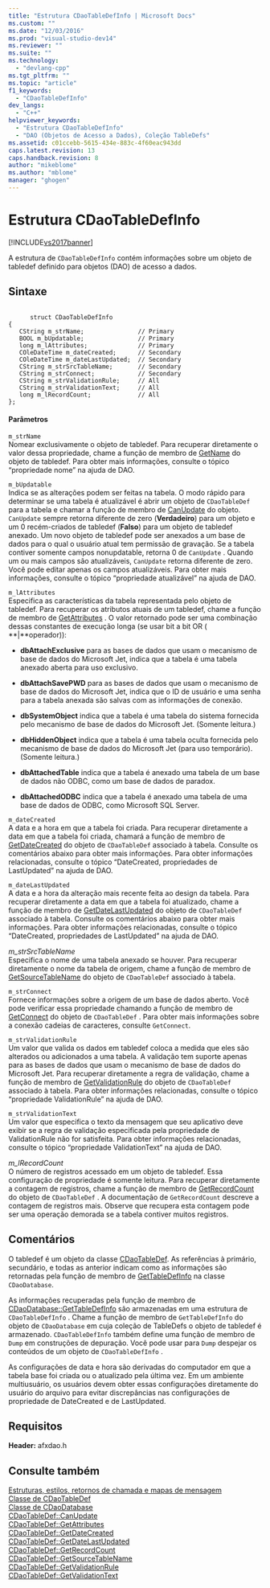 ```yaml
---
title: "Estrutura CDaoTableDefInfo | Microsoft Docs"
ms.custom: ""
ms.date: "12/03/2016"
ms.prod: "visual-studio-dev14"
ms.reviewer: ""
ms.suite: ""
ms.technology: 
  - "devlang-cpp"
ms.tgt_pltfrm: ""
ms.topic: "article"
f1_keywords: 
  - "CDaoTableDefInfo"
dev_langs: 
  - "C++"
helpviewer_keywords: 
  - "Estrutura CDaoTableDefInfo"
  - "DAO (Objetos de Acesso a Dados), Coleção TableDefs"
ms.assetid: c01ccebb-5615-434e-883c-4f60eac943dd
caps.latest.revision: 13
caps.handback.revision: 8
author: "mikeblome"
ms.author: "mblome"
manager: "ghogen"
---
```

# Estrutura CDaoTableDefInfo
[!INCLUDE[vs2017banner](../../assembler/inline/includes/vs2017banner.md)]

A estrutura de `CDaoTableDefInfo` contém informações sobre um objeto de tabledef definido para objetos \(DAO\) de acesso a dados.  
  
## Sintaxe  
  
```  
  
      struct CDaoTableDefInfo  
{  
   CString m_strName;               // Primary  
   BOOL m_bUpdatable;               // Primary  
   long m_lAttributes;              // Primary  
   COleDateTime m_dateCreated;      // Secondary  
   COleDateTime m_dateLastUpdated;  // Secondary  
   CString m_strSrcTableName;       // Secondary  
   CString m_strConnect;            // Secondary  
   CString m_strValidationRule;     // All  
   CString m_strValidationText;     // All  
   long m_lRecordCount;             // All  
};  
```  
  
#### Parâmetros  
 `m_strName`  
 Nomear exclusivamente o objeto de tabledef.  Para recuperar diretamente o valor dessa propriedade, chame a função de membro de [GetName](../Topic/CDaoTableDef::GetName.md) do objeto de tabledef.  Para obter mais informações, consulte o tópico “propriedade nome” na ajuda de DAO.  
  
 `m_bUpdatable`  
 Indica se as alterações podem ser feitas na tabela.  O modo rápido para determinar se uma tabela é atualizável é abrir um objeto de `CDaoTableDef` para a tabela e chamar a função de membro de [CanUpdate](../Topic/CDaoTableDef::CanUpdate.md) do objeto.  `CanUpdate` sempre retorna diferente de zero \(**Verdadeiro**\) para um objeto e um 0 recém\-criados de tabledef \(**Falso**\) para um objeto de tabledef anexado.  Um novo objeto de tabledef pode ser anexados a um base de dados para o qual o usuário atual tem permissão de gravação.  Se a tabela contiver somente campos nonupdatable, retorna 0 de `CanUpdate` .  Quando um ou mais campos são atualizáveis, `CanUpdate` retorna diferente de zero.  Você pode editar apenas os campos atualizáveis.  Para obter mais informações, consulte o tópico “propriedade atualizável” na ajuda de DAO.  
  
 `m_lAttributes`  
 Especifica as características da tabela representada pelo objeto de tabledef.  Para recuperar os atributos atuais de um tabledef, chame a função de membro de [GetAttributes](../Topic/CDaoTableDef::GetAttributes.md) .  O valor retornado pode ser uma combinação dessas constantes de execução longa \(se usar bit a bit OR \(  **&#124;**operador\)\):  
  
-   **dbAttachExclusive** para as bases de dados que usam o mecanismo de base de dados do Microsoft Jet, indica que a tabela é uma tabela anexado aberta para uso exclusivo.  
  
-   **dbAttachSavePWD** para as bases de dados que usam o mecanismo de base de dados do Microsoft Jet, indica que o ID de usuário e uma senha para a tabela anexada são salvas com as informações de conexão.  
  
-   **dbSystemObject** indica que a tabela é uma tabela do sistema fornecida pelo mecanismo de base de dados do Microsoft Jet. \(Somente leitura.\)  
  
-   **dbHiddenObject** indica que a tabela é uma tabela oculta fornecida pelo mecanismo de base de dados do Microsoft Jet \(para uso temporário\). \(Somente leitura.\)  
  
-   **dbAttachedTable** indica que a tabela é anexado uma tabela de um base de dados não ODBC, como um base de dados de paradox.  
  
-   **dbAttachedODBC** indica que a tabela é anexado uma tabela de uma base de dados de ODBC, como Microsoft SQL Server.  
  
 `m_dateCreated`  
 A data e a hora em que a tabela foi criada.  Para recuperar diretamente a data em que a tabela foi criada, chamará a função de membro de [GetDateCreated](../Topic/CDaoTableDef::GetDateCreated.md) do objeto de `CDaoTableDef` associado à tabela.  Consulte os comentários abaixo para obter mais informações.  Para obter informações relacionadas, consulte o tópico “DateCreated, propriedades de LastUpdated” na ajuda de DAO.  
  
 `m_dateLastUpdated`  
 A data e a hora da alteração mais recente feita ao design da tabela.  Para recuperar diretamente a data em que a tabela foi atualizado, chame a função de membro de [GetDateLastUpdated](../Topic/CDaoTableDef::GetDateLastUpdated.md) do objeto de `CDaoTableDef` associado à tabela.  Consulte os comentários abaixo para obter mais informações.  Para obter informações relacionadas, consulte o tópico “DateCreated, propriedades de LastUpdated” na ajuda de DAO.  
  
 *m\_strSrcTableName*  
 Especifica o nome de uma tabela anexado se houver.  Para recuperar diretamente o nome da tabela de origem, chame a função de membro de [GetSourceTableName](../Topic/CDaoTableDef::GetSourceTableName.md) do objeto de `CDaoTableDef` associado à tabela.  
  
 `m_strConnect`  
 Fornece informações sobre a origem de um base de dados aberto.  Você pode verificar essa propriedade chamando a função de membro de [GetConnect](../Topic/CDaoTableDef::GetConnect.md) do objeto de `CDaoTableDef` .  Para obter mais informações sobre a conexão cadeias de caracteres, consulte `GetConnect`.  
  
 `m_strValidationRule`  
 Um valor que valida os dados em tabledef coloca a medida que eles são alterados ou adicionados a uma tabela.  A validação tem suporte apenas para as bases de dados que usam o mecanismo de base de dados do Microsoft Jet.  Para recuperar diretamente a regra de validação, chame a função de membro de [GetValidationRule](../Topic/CDaoTableDef::GetValidationRule.md) do objeto de `CDaoTableDef` associado à tabela.  Para obter informações relacionadas, consulte o tópico “propriedade ValidationRule” na ajuda de DAO.  
  
 `m_strValidationText`  
 Um valor que especifica o texto da mensagem que seu aplicativo deve exibir se a regra de validação especificada pela propriedade de ValidationRule não for satisfeita.  Para obter informações relacionadas, consulte o tópico “propriedade ValidationText” na ajuda de DAO.  
  
 *m\_lRecordCount*  
 O número de registros acessado em um objeto de tabledef.  Essa configuração de propriedade é somente leitura.  Para recuperar diretamente a contagem de registros, chame a função de membro de [GetRecordCount](../Topic/CDaoTableDef::GetRecordCount.md) do objeto de `CDaoTableDef` .  A documentação de `GetRecordCount` descreve a contagem de registros mais.  Observe que recupera esta contagem pode ser uma operação demorada se a tabela contiver muitos registros.  
  
## Comentários  
 O tabledef é um objeto da classe [CDaoTableDef](../../mfc/reference/cdaotabledef-class.md).  As referências à primário, secundário, e todas as anterior indicam como as informações são retornadas pela função de membro de [GetTableDefInfo](../Topic/CDaoDatabase::GetTableDefInfo.md) na classe `CDaoDatabase`.  
  
 As informações recuperadas pela função de membro de [CDaoDatabase::GetTableDefInfo](../Topic/CDaoDatabase::GetTableDefInfo.md) são armazenadas em uma estrutura de `CDaoTableDefInfo` .  Chame a função de membro de `GetTableDefInfo` do objeto de `CDaoDatabase` em cuja coleção de TableDefs o objeto de tabledef é armazenado.  `CDaoTableDefInfo` também define uma função de membro de `Dump` em construções de depuração.  Você pode usar para `Dump` despejar os conteúdos de um objeto de `CDaoTableDefInfo` .  
  
 As configurações de data e hora são derivadas do computador em que a tabela base foi criada ou o atualizado pela última vez.  Em um ambiente multiusuário, os usuários devem obter essas configurações diretamente do usuário do arquivo para evitar discrepâncias nas configurações de propriedade de DateCreated e de LastUpdated.  
  
## Requisitos  
 **Header:** afxdao.h  
  
## Consulte também  
 [Estruturas, estilos, retornos de chamada e mapas de mensagem](../../mfc/reference/structures-styles-callbacks-and-message-maps.md)   
 [Classe de CDaoTableDef](../../mfc/reference/cdaotabledef-class.md)   
 [Classe de CDaoDatabase](../../mfc/reference/cdaodatabase-class.md)   
 [CDaoTableDef::CanUpdate](../Topic/CDaoTableDef::CanUpdate.md)   
 [CDaoTableDef::GetAttributes](../Topic/CDaoTableDef::GetAttributes.md)   
 [CDaoTableDef::GetDateCreated](../Topic/CDaoTableDef::GetDateCreated.md)   
 [CDaoTableDef::GetDateLastUpdated](../Topic/CDaoTableDef::GetDateLastUpdated.md)   
 [CDaoTableDef::GetRecordCount](../Topic/CDaoTableDef::GetRecordCount.md)   
 [CDaoTableDef::GetSourceTableName](../Topic/CDaoTableDef::GetSourceTableName.md)   
 [CDaoTableDef::GetValidationRule](../Topic/CDaoTableDef::GetValidationRule.md)   
 [CDaoTableDef::GetValidationText](../Topic/CDaoTableDef::GetValidationText.md)